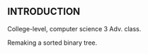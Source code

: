 INTRODUCTION
------------

College-level, computer science 3 Adv. class.

Remaking a sorted binary tree.